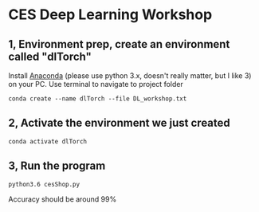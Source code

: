# CES Deep Learning Workshop


## 1, Environment prep, create an environment called "dlTorch"

Install [Anaconda](https://www.anaconda.com/distribution/#download-section) (please use python 3.x, doesn't really matter, but I like 3) on your PC.  Use terminal to navigate to project folder
```
conda create --name dlTorch --file DL_workshop.txt 
```
  
## 2, Activate the environment we just created
```
conda activate dlTorch
```


## 3, Run the program
```
python3.6 cesShop.py
```


Accuracy should be around 99%
